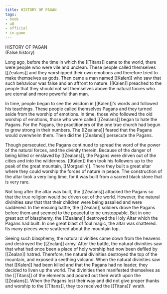 ```yaml
---
title: HISTORY OF PAGAN
tags:
- book
- u8
- official
- in-game
---
```


HISTORY OF PAGAN  
(False history)  
  
Long ago, before the time in which the [[Titans]] came to the world, there were people who were vile and unclean. These people called themselves [[Zealans]] and they worshipped their own emotions and therefore tried to make themselves as gods. Then came a man named [[Kalen]] who saw that such behaviour was false and an affront to nature. [[Kalen]] preached to the people that they should not set themselves above the natural forces who are eternal and more powerful than man.  
  
In time, people began to see the wisdom in [[Kalen]]'s words and followed his teachings. These people called themselves Pagans and they turned aside from the worship of emotions. In time, those who followed the old worship of emotions, those who were called [[Zealans]] began to hate the Pagans. For the Pagans, the practitioners of the one true church had begun to grow strong in their numbers. The [[Zealans]] feared that the Pagans would overwhelm them. Then did the [[Zealans]] persecute the Pagans.  
  
Though persecuted, the Pagans continued to spread the word of the power of the natural forces, and the divinity therein. Because of the danger of being killed or enslaved by [[Zealans]], the Pagans were driven out of the cities and into the wilderness. [[Kalen]] then took his followers up to the peak of the great mountain, [[Morgaelin]]. There they built a great altar where they could worship the forces of nature in peace. The construction of the altar took a very long time, for it was built from a sacred black stone that is very rare.  
  
Not long after the altar was built, the [[Zealans]] attacked the Pagans so that the true religion would be driven out of the world. However, the natural divinities saw that that their children were being assailed and were saddened. In the ensuing battle, the [[Zealan]] soldiers drove the Pagans before them and seemed to the peaceful to be unstoppable. But in one great act of blasphemy, the [[Zealans]] destroyed the Holy Altar which the Pagans had built. In one great blast of foul magic, the altar was shattered. Its many pieces were scattered about the mountain top.  
  
Seeing such blasphemy, the natural divinities came down from the heavens and destroyed the [[Zealan]] army. After the battle, the natural divinities saw that what had once been a place of holy worship had now been defiled by [[Zealan]] hatred. Therefore, the natural divinities destroyed the top of the mountain, and exposed a seething volcano. When the natural divinities saw that [[Kalen]] had been killed and that the Pagans had no leader, they decided to liven up the world. The divinities then manifested themselves as the [[Titans]] of the elements and poured out their wrath upon the [[Zealans]]. When the Pagans lost their way and did not give proper thanks and worship to the [[Titans]], they too received the [[Titans]]' wrath. 